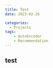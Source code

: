 ```yaml
---
title: Test
date: 2023-02-26

categories:
  - Projects
tags:
    - AutoEncoder
    - Recommendation
---
```


## test
